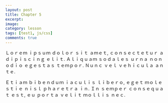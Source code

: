 ```yaml
---
layout: post
title: Chapter 5
excerpt:
image:
category: lesson
tags: [test1, js/css]
comments: true
---
```

Ｌｏｒｅｍ ｉｐｓｕｍ ｄｏｌｏｒ ｓｉｔ ａｍｅｔ, ｃｏｎｓｅｃｔｅｔｕｒ ａｄｉｐｉｓｃｉｎｇ ｅｌｉｔ. Ａｌｉｑｕａｍ ｓｏｄａｌｅｓ 
ｕｒｎａ ｎｏｎ ｏｄｉｏ ｅｇｅｓｔａｓ ｔｅｍｐｏｒ. Ｎｕｎｃ ｖｅｌ ｖｅｈｉｃｕｌａ ａｎｔｅ.
<!--more-->
Ｅｔｉａｍ ｂｉｂｅｎｄｕｍ ｉａｃｕｌｉｓ ｌｉｂｅｒｏ, ｅｇｅｔ ｍｏｌｅｓｔｉｅ ｎｉｓｌ ｐｈａｒｅｔｒａ ｉｎ. 
Ｉｎ ｓｅｍｐｅｒ ｃｏｎｓｅｑｕａｔ ｅｓｔ, ｅｕ ｐｏｒｔａ ｖｅｌｉｔ ｍｏｌｌｉｓ ｎｅｃ.
